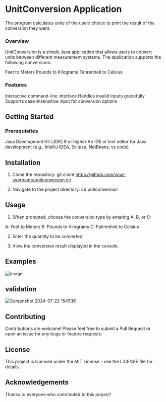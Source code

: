 # UnitConversion Application
The program calculates units of the users choice to print the result of the conversion they want.

### Overview
UnitConversion is a simple Java application that allows users to convert units between different measurement systems. The application supports the following conversions:

Feet to Meters
Pounds to Kilograms
Fahrenheit to Celsius

### Features
Interactive command-line interface
Handles invalid inputs gracefully
Supports case-insensitive input for conversion options

## Getting Started
### Prerequisites
Java Development Kit (JDK) 8 or higher
An IDE or text editor for Java development (e.g., IntelliJ IDEA, Eclipse, NetBeans, vs code)

## Installation
1. Clone the repository:
git clone https://github.com/your-username/unitconversion.git

2. Navigate to the project directory:
cd unitconversion

## Usage
1. When prompted, choose the conversion type by entering A, B, or C:

A: Feet to Meters
B: Pounds to Kilograms
C: Fahrenheit to Celsius

2. Enter the quantity to be converted.

3. View the conversion result displayed in the console.

## Examples

![image](https://github.com/user-attachments/assets/603361dc-6820-48fe-b743-1853ed0037b5)

## validation
![Screenshot 2024-07-22 154536](https://github.com/user-attachments/assets/80905f70-7ce1-4968-8398-3ebd258b3d55)

## Contributing
Contributions are welcome! Please feel free to submit a Pull Request or open an issue for any bugs or feature requests.

## License
This project is licensed under the MIT License - see the LICENSE file for details.

## Acknowledgements
Thanks to everyone who contributed to this project!
